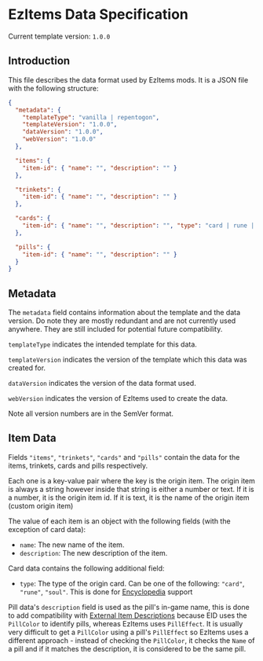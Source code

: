 # EzItems Data Specification

Current template version: `1.0.0`

## Introduction

This file describes the data format used by EzItems mods. It is a JSON file with the following structure:

```json
{
  "metadata": {
    "templateType": "vanilla | repentogon",
    "templateVersion": "1.0.0",
    "dataVersion": "1.0.0",
    "webVersion": "1.0.0"
  },

  "items": {
    "item-id": { "name": "", "description": "" }
  },

  "trinkets": {
    "item-id": { "name": "", "description": "" }
  },

  "cards": {
    "item-id": { "name": "", "description": "", "type": "card | rune | soul" }
  },

  "pills": {
    "item-id": { "name": "", "description": "" }
  }
}
```

## Metadata

The `metadata` field contains information about the template and the data version. Do note they are mostly redundant and are not currently used anywhere. They are still included for potential future compatibility.

`templateType` indicates the intended template for this data.

`templateVersion` indicates the version of the template which this data was created for.

`dataVersion` indicates the version of the data format used.

`webVersion` indicates the version of EzItems used to create the data.

Note all version numbers are in the SemVer format.

## Item Data

Fields `"items"`, `"trinkets"`, `"cards"` and `"pills"` contain the data for the items, trinkets, cards and pills respectively.

Each one is a key-value pair where the key is the origin item. The origin item is always a string however inside that string is either a number or text. If it is a number, it is the origin item id. If it is text, it is the name of the origin item (custom origin item)

The value of each item is an object with the following fields (with the exception of card data):

- `name`: The new name of the item.
- `description`: The new description of the item.

Card data contains the following additional field:

- `type`: The type of the origin card. Can be one of the following: `"card"`, `"rune"`, `"soul"`. This is done for [Encyclopedia](https://steamcommunity.com/workshop/filedetails/?id=2376005362) support

Pill data's `description` field is used as the pill's in-game name, this is done to add compatibility with [External Item Descriptions](https://steamcommunity.com/sharedfiles/filedetails/?id=836319872) because EID uses the `PillColor` to identify pills, whereas EzItems uses `PillEffect`. It is usually very difficult to get a `PillColor` using a pill's `PillEffect` so EzItems uses a different approach - instead of checking the `PillColor`, it checks the `Name` of a pill and if it matches the description, it is considered to be the same pill.
